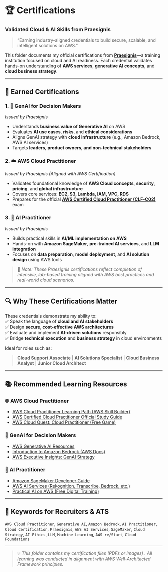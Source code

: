 # 🏆 Certifications  
### Validated Cloud & AI Skills from Praesignis  

> “Earning industry-aligned credentials to build secure, scalable, and intelligent solutions on AWS.”

This folder documents my official certifications from **[Praesignis](https://praesignis.com/)**—a training institution focused on cloud and AI readiness. Each credential validates hands-on understanding of **AWS services**, **generative AI concepts**, and **cloud business strategy**.

---

## 📜 Earned Certifications

### 1. 🤖 **GenAI for Decision Makers**  
*Issued by Praesignis*  
- Understands **business value of Generative AI** on AWS  
- Evaluates **AI use cases**, **risks**, and **ethical considerations**  
- Aligns GenAI strategy with **cloud infrastructure** (e.g., Amazon Bedrock, AWS AI services)  
- Targets **leaders, product owners, and non-technical stakeholders**

### 2. ☁️ **AWS Cloud Practitioner**  
*Issued by Praesignis (Aligned with AWS Certification)*  
- Validates foundational knowledge of **AWS Cloud concepts**, **security**, **pricing**, and **global infrastructure**  
- Covers core services: **EC2, S3, Lambda, IAM, VPC, RDS**  
- Prepares for the official **[AWS Certified Cloud Practitioner (CLF-C02)](https://aws.amazon.com/certification/certified-cloud-practitioner/)** exam

### 3. 🧠 **AI Practitioner**  
*Issued by Praesignis*  
- Builds practical skills in **AI/ML implementation on AWS**  
- Hands-on with **Amazon SageMaker**, **pre-trained AI services**, and **LLM integration**  
- Focuses on **data preparation**, **model deployment**, and **AI solution design** using AWS tools

> 📌 *Note: These Praesignis certifications reflect completion of intensive, lab-based training aligned with AWS best practices and real-world cloud scenarios.*

---

## 🔍 Why These Certifications Matter  
These credentials demonstrate my ability to:  
✅ Speak the language of **cloud and AI stakeholders**  
✅ Design **secure, cost-effective AWS architectures**  
✅ Evaluate and implement **AI-driven solutions** responsibly  
✅ Bridge **technical execution** and **business strategy** in cloud environments  

Ideal for roles such as:  
> **Cloud Support Associate** | **AI Solutions Specialist** | **Cloud Business Analyst** | **Junior Cloud Architect**

---

## 📚 Recommended Learning Resources  

### 🌐 **AWS Cloud Practitioner**
- [AWS Cloud Practitioner Learning Path (AWS Skill Builder)](https://explore.skillbuilder.aws/learn/course/13361/aws-cloud-practitioner-essentials)
- [AWS Certified Cloud Practitioner Official Study Guide](https://www.amazon.com/AWS-Certified-Cloud-Practitioner-Study/dp/1119838399)
- [AWS Cloud Quest: Cloud Practitioner (Free Game)](https://aws.amazon.com/training/cloud-quest/)

### 🤖 **GenAI for Decision Makers**
- [AWS Generative AI Resources](https://aws.amazon.com/generative-ai/)
- [Introduction to Amazon Bedrock (AWS Docs)](https://docs.aws.amazon.com/bedrock/latest/userguide/what-is-service.html)
- [AWS Executive Insights: GenAI Strategy](https://aws.amazon.com/blogs/industries/generative-ai/)

### 🧠 **AI Practitioner**
- [Amazon SageMaker Developer Guide](https://docs.aws.amazon.com/sagemaker/latest/dg/)
- [AWS AI Services (Rekognition, Transcribe, Bedrock, etc.)](https://aws.amazon.com/machine-learning/ai-services/)
- [Practical AI on AWS (Free Digital Training)](https://explore.skillbuilder.aws/learn/course/internal/view/elearning/13358/practical-ai-on-aws)

---

## 🔑 Keywords for Recruiters & ATS  
`AWS Cloud Practitioner`, `Generative AI`, `Amazon Bedrock`, `AI Practitioner`, `Cloud Certification`, `Praesignis`, `AWS AI Services`, `SageMaker`, `Cloud Strategy`, `AI Ethics`, `LLM`, `Machine Learning`, `AWS re/Start`, `Cloud Foundations`

---

> 💡 *This folder contains my certification files (PDFs or images) . All learning was conducted in alignment with AWS Well-Architected Framework principles.*

